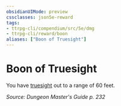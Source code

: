 ```yaml
---
obsidianUIMode: preview
cssclasses: json5e-reward
tags:
- ttrpg-cli/compendium/src/5e/dmg
- ttrpg-cli/reward/boon
aliases: ["Boon of Truesight"]
---
```

# Boon of Truesight

You have [truesight](/CLI/senses.md#Truesight) out to a range of 60 feet.

*Source: Dungeon Master's Guide p. 232*